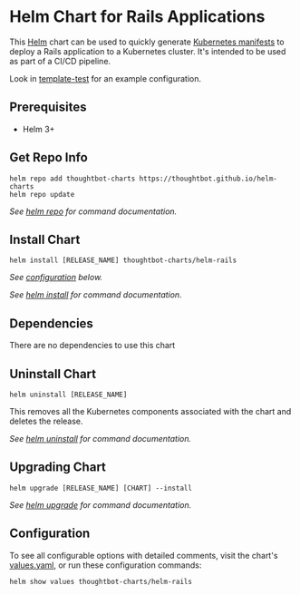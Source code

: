 # Helm Chart for Rails Applications

This [Helm] chart can be used to quickly generate [Kubernetes manifests] to
deploy a Rails application to a Kubernetes cluster. It's intended to be used as
part of a CI/CD pipeline.

[Helm]: https://helm.sh/
[Kubernetes manifests]: https://kubernetes.io/docs/concepts/cluster-administration/manage-deployment/

Look in [template-test](./template-test/README.md) for an example configuration.

## Prerequisites

- Helm 3+

## Get Repo Info

```console
helm repo add thoughtbot-charts https://thoughtbot.github.io/helm-charts
helm repo update
```

_See [helm repo](https://helm.sh/docs/helm/helm_repo/) for command documentation._

## Install Chart

```console
helm install [RELEASE_NAME] thoughtbot-charts/helm-rails
```

_See [configuration](#configuration) below._

_See [helm install](https://helm.sh/docs/helm/helm_install/) for command documentation._

## Dependencies

There are no dependencies to use this chart

## Uninstall Chart

```console
helm uninstall [RELEASE_NAME]
```

This removes all the Kubernetes components associated with the chart and deletes the release.

_See [helm uninstall](https://helm.sh/docs/helm/helm_uninstall/) for command documentation._

## Upgrading Chart

```console
helm upgrade [RELEASE_NAME] [CHART] --install
```

_See [helm upgrade](https://helm.sh/docs/helm/helm_upgrade/) for command documentation._


## Configuration

To see all configurable options with detailed comments, visit the chart's [values.yaml](./values.yaml), or run these configuration commands:

```console
helm show values thoughtbot-charts/helm-rails
```
